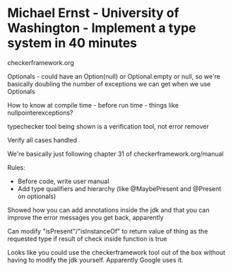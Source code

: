 # Michael Ernst - University of Washington - Implement a type system in 40 minutes

checkerframework.org

Optionals - could have an Option(null) or Optional.empty or null, so we're basically doubling the number of exceptions we can get when we use Optionals

How to know at compile time - before run time - things like nullpointerexceptions?

typechecker tool being shown is a verification tool, not error remover

Verify all cases handled

We're basically just following chapter 31 of checkerframework.org/manual

Rules:
* Before code, write user manual
* Add type qualifiers and hierarchy (like @MaybePresent and @Present on optionals)

Showed how you can add annotations inside the jdk and that you can improve the error messages you get back, apparently

Can modify "isPresent"/"isInstanceOf" to return value of thing as the requested type if result of check inside function is true

Looks like you could use the checkerframework tool out of the box without having to modify the jdk yourself.  Apparently Google uses it.